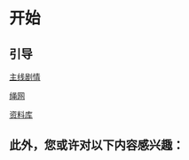 # 开始

## 引导

[主线剧情](/main-line/index)

[绳网](/inter-knot/index)

[资料库](/information/index)

## 此外，您或许对以下内容感兴趣：

